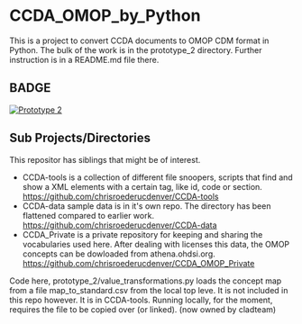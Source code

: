 
# CCDA_OMOP_by_Python

This is a project to convert CCDA documents to OMOP CDM format in Python.
The bulk of the work is in the prototype_2 directory. Further instruction is in a README.md file there.


## BADGE
[![Prototype 2](https://github.com/cladteam/CCDA_OMOP_by_Python/actions/workflows/prototype_2.yml/badge.svg)](https://github.com/cladteam/CCDA_OMOP_by_Python/actions/workflows/prototype_2.yml)

## Sub Projects/Directories
This repositor has siblings that might be of interest.
- CCDA-tools is a collection of different file snoopers, scripts that find and show a XML elements with a certain tag, like id, code or section.
 https://github.com/chrisroederucdenver/CCDA-tools
- CCDA-data
sample data is in it's own repo. The directory has been flattened compared to earlier work.
https://github.com/chrisroederucdenver/CCDA-data
- CCDA_Private is a private repository for keeping and sharing the vocabularies used here. After dealing with licenses this data, the OMOP concepts can be dowloaded from athena.ohdsi.org.
https://github.com/chrisroederucdenver/CCDA_OMOP_Private


Code here, prototype_2/value_transformations.py  loads the concept map from a file map_to_standard.csv from the local top leve.
It is not included in this repo however. It is in CCDA-tools.  Running locally, for the moment, requires the file to be copied over (or linked).
(now owned by cladteam)


